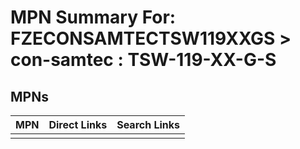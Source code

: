 



# MPN Summary For: FZECONSAMTECTSW119XXGS > con-samtec : TSW-119-XX-G-S

## MPNs
  

|MPN|Direct Links|Search Links|
| :--- | :--- | :--- |
||||
